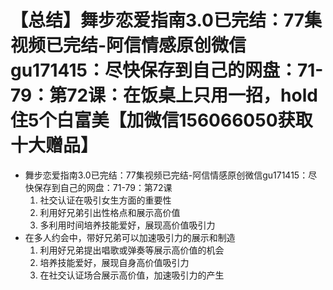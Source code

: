 # 【总结】舞步恋爱指南3.0已完结：77集视频已完结-阿信情感原创微信gu171415：尽快保存到自己的网盘：71-79：第72课：在饭桌上只用一招，hold住5个白富美【加微信156066050获取十大赠品】

-   舞步恋爱指南3.0已完结：77集视频已完结-阿信情感原创微信gu171415：尽快保存到自己的网盘：71-79：第72课
    1.  社交认证在吸引女生方面的重要性
    2.  利用好兄弟引出性格点和展示高价值
    3.  多利用时间培养技能爱好，展现高价值吸引力
-   在多人约会中，带好兄弟可以加速吸引力的展示和制造
    1.  利用好兄弟提出唱歌或弹奏等展示高价值的机会
    2.  培养技能爱好，展现自身高价值吸引力
    3.  在社交认证场合展示高价值，加速吸引力的产生